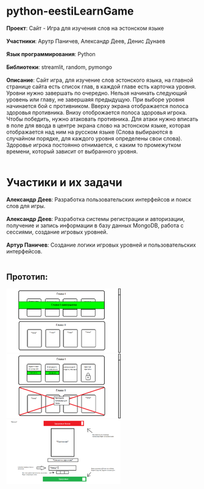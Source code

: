 # python-eestiLearnGame
**Проект**: Сайт - Игра для изучения слов на эстонском языке<br><br>
**Участники**: Арутр Паничев, Александр Деев, Денис Дунаев<br><br>
**Язык программирования**: Python<br><br>
**Библиотеки**: streamlit, random, pymongo<br><br>
**Описание**: Сайт игра, для изучение слов эстонского языка, на главной странице сайта есть список глав, в каждой главе есть карточка уровня. Уровни нужно завершать по очередно. Нельзя начинать следующий уровень или главу, не завершаяя предыдущую. При выборе уровня начинается бой с противником. Вверху экрана отображается полоса здоровья противника. Внизу отоброжается полоса здоровья игрока. Чтобы победить, нужно атаковать противника. Для атаки нужно вписать в поле для ввода в центре экрана слово на эстонском языке, которая отображается над ним на русском языке (Слова выбираются в случайном порядке, для каждого уровня определены свои слова). Здоровье игрока постоянно отнимается, с каким то промежутком времени, который зависит от выбранного уровня.<br><br>

# Участики и их задачи

**Александр Деев**: Разработка пользовательских интерфейсов и поиск слов для игры.<br><br>
**Александр Деев**: Разработка системы регистрации и авторизации, получение и запись информации в базу данных MongoDB, работа с сессиями, создание игровых уровней.<br><br>
**Артур Паничев**: Создание логики игровых уровней и пользовательских интерфейсов.<br><br>

## Прототип:
<img src="./public/img/prototype.png" width="300px"> <img src="./public/img/prototype2.png" width="300px"> <img src="./public/img/prototype3.png" width="300px">